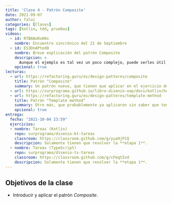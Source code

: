 ```yaml
---
title: 'Clase 4 - Patrón Composite'
date: 2021-09-07
author: faloi
categories: [Clases]
tags: [kotlin, tdd, pruebas]
videos:
  - id: RTB8AoRxH0s
    nombre: Encuentro sincrónico del 21 de Septiembre
  - id: ES3DnAPted0
    nombre: Breve explicación del patrón Composite
    descripcion: >
      Aunque el ejemplo es tal vez un poco complejo, puede serles útil la explicación en video.
    opcional: true
lecturas:
  - url: https://refactoring.guru/es/design-patterns/composite
    title: Patrón "Composite"
    summary: Un patrón nuevo, que tienen que aplicar en el ejercicio de la semana.
  - url: https://surprograma.github.io/libro-disenio-oop/docs/kotlin/herramientas-lenguaje/manejo-fechas/
  - url: https://refactoring.guru/es/design-patterns/template-method
    title: Patrón "Template method"
    summary: Otro más, que probablemente ya aplicaron sin saber que tenía un nombre.
    opcional: true
entrega:
  fecha: "2021-10-04 23:59"
  ejercicios:
  - nombre: Tareas (Kotlin)
    repo: surprograma/disenio-kt-tareas
    classroom: https://classroom.github.com/g/yua9jFCQ
    descripcion: Solamente tienen que resolver la **etapa 1**.
  - nombre: Tareas (TypeScript)
    repo: surprograma/disenio-ts-tareas
    classroom: https://classroom.github.com/g/cPeqtIvd
    descripcion: Solamente tienen que resolver la **etapa 1**.
---
```


## Objetivos de la clase

* Introducir y aplicar el patrón _Composite_.

